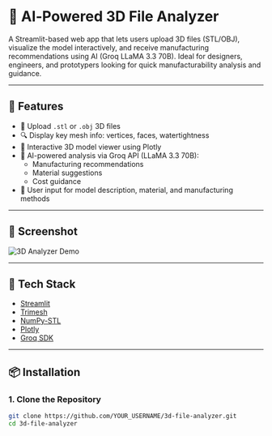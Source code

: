 # 🧠 AI‑Powered 3D File Analyzer

A Streamlit-based web app that lets users upload 3D files (STL/OBJ), visualize the model interactively, and receive manufacturing recommendations using AI (Groq LLaMA 3.3 70B). Ideal for designers, engineers, and prototypers looking for quick manufacturability analysis and guidance.

---

## 🚀 Features

- 📂 Upload `.stl` or `.obj` 3D files
- 🔍 Display key mesh info: vertices, faces, watertightness
- 🎨 Interactive 3D model viewer using Plotly
- 🧠 AI-powered analysis via Groq API (LLaMA 3.3 70B):
  - Manufacturing recommendations
  - Material suggestions
  - Cost guidance
- 📝 User input for model description, material, and manufacturing methods

---

## 📸 Screenshot

![3D Analyzer Demo](assets/demo.png) <!-- Replace with your own screenshot path -->

---

## 🧰 Tech Stack

- [Streamlit](https://streamlit.io/)
- [Trimesh](https://trimsh.org/)
- [NumPy-STL](https://pypi.org/project/numpy-stl/)
- [Plotly](https://plotly.com/python/)
- [Groq SDK](https://github.com/groq/groq-python)

---

## 📦 Installation

### 1. Clone the Repository

```bash
git clone https://github.com/YOUR_USERNAME/3d-file-analyzer.git
cd 3d-file-analyzer
